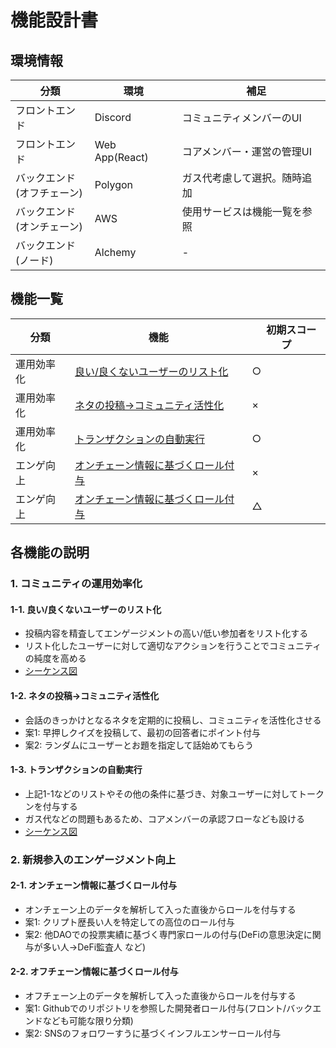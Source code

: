 # 機能設計書

## 環境情報
| 分類 | 環境 |　補足 |
----|---- |----
フロントエンド| Discord | コミュニティメンバーのUI
フロントエンド| Web App(React) | コアメンバー・運営の管理UI
バックエンド<br>(オフチェーン)| Polygon | ガス代考慮して選択。随時追加
バックエンド<br>(オンチェーン)| AWS | 使用サービスは機能一覧を参照
バックエンド<br>(ノード)| Alchemy | -

## 機能一覧
| 分類 | 機能 |　初期スコープ |
----|---- |----
| 運用効率化 | [良い/良くないユーザーのリスト化](#1-1-良い良くないユーザーのリスト化) |○| 
| 運用効率化 | [ネタの投稿->コミュニティ活性化](#1-2-ネタの投稿-コミュニティ活性化) |×| 
| 運用効率化 | [トランザクションの自動実行](#1-3-トランザクションの自動実行) |○|
| エンゲ向上 | [オンチェーン情報に基づくロール付与](#2-1-オンチェーン情報に基づくロール付与) |×|
| エンゲ向上 | [オンチェーン情報に基づくロール付与](#2-2-オフチェーン情報に基づくロール付与) |△|

## 各機能の説明
### 1. コミュニティの運用効率化
#### **1-1. 良い/良くないユーザーのリスト化**

* 投稿内容を精査してエンゲージメントの高い/低い参加者をリスト化する
* リスト化したユーザーに対して適切なアクションを行うことでコミュニティの純度を高める
* [シーケンス図](1-1_Discordコメント分析seq.md)

#### **1-2. ネタの投稿->コミュニティ活性化**

* 会話のきっかけとなるネタを定期的に投稿し、コミュニティを活性化させる
* 案1: 早押しクイズを投稿して、最初の回答者にポイント付与
* 案2: ランダムにユーザーとお題を指定して話始めてもらう

#### **1-3. トランザクションの自動実行**

* 上記1-1などのリストやその他の条件に基づき、対象ユーザーに対してトークンを付与する
* ガス代などの問題もあるため、コアメンバーの承認フローなども設ける
* [シーケンス図](1-3_オンチェーン処理の自動化.md)

### 2. 新規参入のエンゲージメント向上
#### **2-1. オンチェーン情報に基づくロール付与**

* オンチェーン上のデータを解析して入った直後からロールを付与する
* 案1: クリプト歴長い人を特定しての高位のロール付与
* 案2: 他DAOでの投票実績に基づく専門家ロールの付与(DeFiの意思決定に関与が多い人->DeFi監査人 など)

#### **2-2. オフチェーン情報に基づくロール付与**

* オフチェーン上のデータを解析して入った直後からロールを付与する
* 案1: Githubでのリポジトリを参照した開発者ロール付与(フロント/バックエンドなども可能な限り分類)
* 案2: SNSのフォロワーすうに基づくインフルエンサーロール付与
